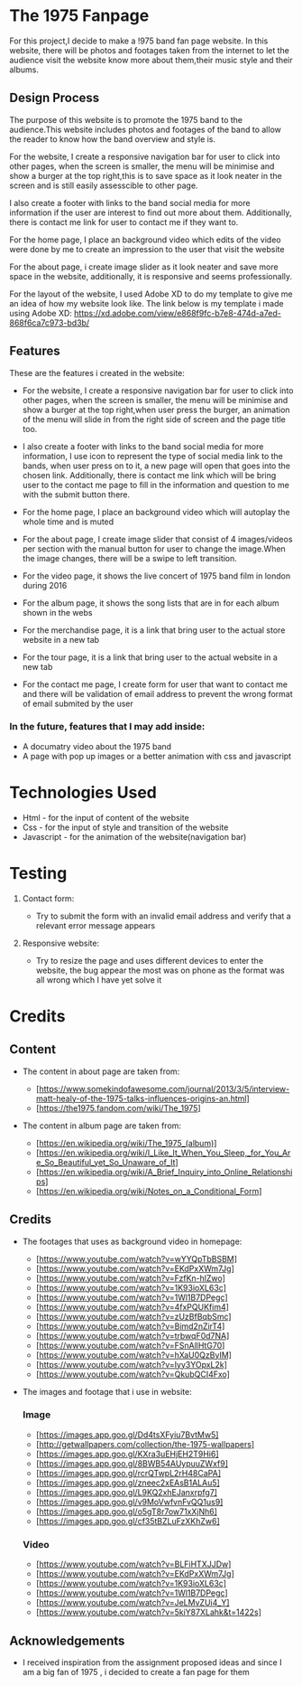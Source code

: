 # The 1975 Fanpage

For this project,I decide to make a !975 band fan page website. In this website, there will be photos and footages taken from the internet to let the audience visit the website know more about them,their music style and their albums.

## Design Process
The purpose of this website is to promote the 1975 band to the audience.This website includes photos and footages of the band to allow the reader to know how the band overview and style is. 

For the website, I create a responsive navigation bar for user to click into other pages, when the screen is smaller, the menu will be minimise and show a burger at the top right,this is to save space as it look neater in the screen and is still easily assesscible to other page.

I also create a footer with links to the band social media for more information if the user are interest to find out more about them. Additionally, there is contact me link for user to contact me if they want to.

For the home page, I place an background video which edits of the video were done by me to create an impression to the user that visit the website

For the about page, i create image slider as it look neater and save more space in the website, additionally, it is responsive and seems professionally.


For the layout of the website, I used Adobe XD to do my template to give me an idea of how my website look like. 
The link below is my template i made using Adobe XD:
https://xd.adobe.com/view/e868f9fc-b7e8-474d-a7ed-868f6ca7c973-bd3b/  

## Features
These are the features i created in the website:

* For the website, I create a responsive navigation bar for user to click into other pages, when the screen is smaller, the menu will be minimise and show a burger at the top right,when user press the burger, an animation of the menu will slide in from the right side of screen and the page title too.

* I also create a footer with links to the band social media for more information, I use icon to represent the type of social media link to the bands, when user press on to it, a new page will open that goes into the chosen link. Additionally, there is contact me link which will be bring user to the contact me page to fill in the information and question to me with the submit button there.

* For the home page, I place an background video which will autoplay the whole time and is muted

* For the about page, I create image slider that consist of 4 images/videos  per section with the manual button for user to change the image.When the image changes, there will be a swipe to left transition.

* For the video page, it shows the live concert of 1975 band film in london during 2016

* For the album page, it shows the song lists that are in for each album shown in the webs
* For the merchandise page, it is a link that bring user to the actual store website in a new tab

* For the tour page, it is a link that bring user to the actual website in a new tab

* For the contact me page, I create form for user that want to contact me and there will be validation of email address to prevent the wrong format of email submited by the user

### In the future, features that I may add inside:
* A documatry video about the 1975 band 
* A page with pop up images or a better animation with css and javascript

# Technologies Used

* Html - for the input of content of the website 
* Css - for the input of style and transition of the website
* Javascript - for the animation of the website(navigation bar)

# Testing

1. Contact form:
   - Try to submit the form with an invalid email address and verify that a relevant error message appears
  
2. Responsive website:
   - Try to resize the page and uses different devices to enter the website, the bug appear the most was on phone as the format was all wrong which I have yet solve it
   
# Credits

## Content
* The content in about page are taken from:
  * [https://www.somekindofawesome.com/journal/2013/3/5/interview-matt-healy-of-the-1975-talks-influences-origins-an.html]
  * [https://the1975.fandom.com/wiki/The_1975]
  
* The content in album page are taken from:
  * [https://en.wikipedia.org/wiki/The_1975_(album)]
  * [https://en.wikipedia.org/wiki/I_Like_It_When_You_Sleep,_for_You_Are_So_Beautiful_yet_So_Unaware_of_It]
  * [https://en.wikipedia.org/wiki/A_Brief_Inquiry_into_Online_Relationships]
  * [https://en.wikipedia.org/wiki/Notes_on_a_Conditional_Form]

## Credits
* The footages that uses as background video in homepage:
  * [https://www.youtube.com/watch?v=wYYQpTbBSBM]
  * [https://www.youtube.com/watch?v=EKdPxXWm7Jg]
  * [https://www.youtube.com/watch?v=FzfKn-hlZwo]
  * [https://www.youtube.com/watch?v=1K93ioXL63c]
  * [https://www.youtube.com/watch?v=1Wl1B7DPegc]
  * [https://www.youtube.com/watch?v=4fxPQUKfim4]
  * [https://www.youtube.com/watch?v=zUzBfBqbSmc]
  * [https://www.youtube.com/watch?v=Bimd2nZirT4]
  * [https://www.youtube.com/watch?v=trbwqF0d7NA]
  * [https://www.youtube.com/watch?v=FSnAllHtG70]
  * [https://www.youtube.com/watch?v=hXaU0QzByIM]
  * [https://www.youtube.com/watch?v=Iyy3YOpxL2k]
  * [https://www.youtube.com/watch?v=QkubQCI4Fxo]
  
* The images and footage that i use in website:
  ### Image
  * [https://images.app.goo.gl/Dd4tsXFyiu7BvtMw5]
  * [http://getwallpapers.com/collection/the-1975-wallpapers]
  * [https://images.app.goo.gl/KXra3uEHjEH2T9Hi6]
  * [https://images.app.goo.gl/8BWB54AUypuuZWxf9]
  * [https://images.app.goo.gl/rcrQTwpL2rH48CaPA]
  * [https://images.app.goo.gl/zneec2xEAsB1ALAu5]
  * [https://images.app.goo.gl/L9KQ2xhEJanxrpfg7]
  * [https://images.app.goo.gl/v9MoVwfvnFvQQ1us9]
  * [https://images.app.goo.gl/o5gT8r7ow71xXjNh6]
  * [https://images.app.goo.gl/cf35tBZLuFzXKhZw6]
  

  ### Video
  * [https://www.youtube.com/watch?v=BLFiHTXJJDw]
  * [https://www.youtube.com/watch?v=EKdPxXWm7Jg]
  * [https://www.youtube.com/watch?v=1K93ioXL63c]
  * [https://www.youtube.com/watch?v=1Wl1B7DPegc]
  * [https://www.youtube.com/watch?v=JeLMvZUi4_Y]
  * [https://www.youtube.com/watch?v=5kiY87XLahk&t=1422s]
 
## Acknowledgements
* I received inspiration from the assignment proposed ideas and since I am a big fan of 1975 , i decided to create a fan page for them

